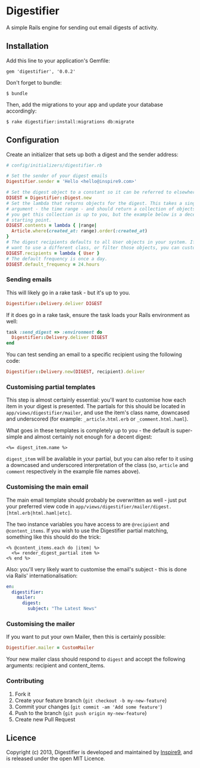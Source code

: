 # Digestifier

A simple Rails engine for sending out email digests of activity.

## Installation

Add this line to your application's Gemfile:

    gem 'digestifier', '0.0.2'

Don't forget to bundle:

    $ bundle

Then, add the migrations to your app and update your database accordingly:

    $ rake digestifier:install:migrations db:migrate

## Configuration

Create an initializer that sets up both a digest and the sender address:

```ruby
# config/initializers/digestifier.rb

# Set the sender of your digest emails
Digestifier.sender = 'Hello <hello@inspire9.com>'

# Set the digest object to a constant so it can be referred to elsewhere.
DIGEST = Digestifier::Digest.new
# Set the lambda that returns objects for the digest. This takes a single
# argument - the time range - and should return a collection of objects. How
# you get this collection is up to you, but the example below is a decent
# starting point.
DIGEST.contents = lambda { |range|
  Article.where(created_at: range).order(:created_at)
}
# The digest recipients defaults to all User objects in your system. If you
# want to use a different class, or filter those objects, you can customise it:
DIGEST.recipients = lambda { User }
# The default frequency is once a day.
DIGEST.default_frequency = 24.hours
```

### Sending emails

This will likely go in a rake task - but it's up to you.

```ruby
Digestifier::Delivery.deliver DIGEST
```

If it does go in a rake task, ensure the task loads your Rails environment as well:

```ruby
task :send_digest => :environment do
  Digestifier::Delivery.deliver DIGEST
end
```

You can test sending an email to a specific recipient using the following code:

```ruby
Digestifier::Delivery.new(DIGEST, recipient).deliver
```

### Customising partial templates

This step is almost certainly essential: you'll want to customise how each item in your digest is presented. The partials for this should be located in `app/views/digestifier/mailer`, and use the item's class name, downcased and underscored (for example: `_article.html.erb` or `_comment.html.haml`).

What goes in these templates is completely up to you - the default is super-simple and almost certainly not enough for a decent digest:

```erb
<%= digest_item.name %>
```

`digest_item` will be available in your partial, but you can also refer to it using a downcased and underscored interpretation of the class (so, `article` and `comment` respectively in the example file names above).

### Customising the main email

The main email template should probably be overwritten as well - just put your preferred view code in `app/views/digestifier/mailer/digest.[html.erb|html.haml|etc]`.

The two instance variables you have access to are `@recipient` and `@content_items`. If you wish to use the Digestifier partial matching, something like this should do the trick:

```erb
<% @content_items.each do |item| %>
  <%= render_digest_partial item %>
<% end %>
```

Also: you'll very likely want to customise the email's subject - this is done via Rails' internationalisation:

```yaml
en:
  digestifier:
    mailer:
      digest:
        subject: "The Latest News"
```

### Customising the mailer

If you want to put your own Mailer, then this is certainly possible:

```ruby
Digestifier.mailer = CustomMailer
```

Your new mailer class should respond to `digest` and accept the following arguments: recipient and content_items.

### Contributing

1. Fork it
2. Create your feature branch (`git checkout -b my-new-feature`)
3. Commit your changes (`git commit -am 'Add some feature'`)
4. Push to the branch (`git push origin my-new-feature`)
5. Create new Pull Request

## Licence

Copyright (c) 2013, Digestifier is developed and maintained by [Inspire9](http://inspire9.com), and is released under the open MIT Licence.
